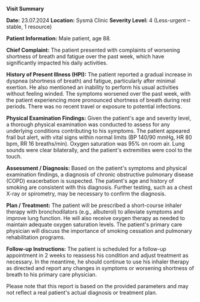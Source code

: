 **Visit Summary**

**Date:** 23.07.2024
**Location:** Sysmä Clinic
**Severity Level:** 4 (Less-urgent – stable, 1 resource)

**Patient Information:**
Male patient, age 88.

**Chief Complaint:**
The patient presented with complaints of worsening shortness of breath and fatigue over the past week, which have significantly impacted his daily activities.

**History of Present Illness (HPI):**
The patient reported a gradual increase in dyspnea (shortness of breath) and fatigue, particularly after minimal exertion. He also mentioned an inability to perform his usual activities without feeling winded. The symptoms worsened over the past week, with the patient experiencing more pronounced shortness of breath during rest periods. There was no recent travel or exposure to potential infections.

**Physical Examination Findings:**
Given the patient's age and severity level, a thorough physical examination was conducted to assess for any underlying conditions contributing to his symptoms. The patient appeared frail but alert, with vital signs within normal limits (BP 140/90 mmHg, HR 80 bpm, RR 16 breaths/min). Oxygen saturation was 95% on room air. Lung sounds were clear bilaterally, and the patient's extremities were cool to the touch.

**Assessment / Diagnosis:**
Based on the patient's symptoms and physical examination findings, a diagnosis of chronic obstructive pulmonary disease (COPD) exacerbation is suspected. The patient's age and history of smoking are consistent with this diagnosis. Further testing, such as a chest X-ray or spirometry, may be necessary to confirm the diagnosis.

**Plan / Treatment:**
The patient will be prescribed a short-course inhaler therapy with bronchodilators (e.g., albuterol) to alleviate symptoms and improve lung function. He will also receive oxygen therapy as needed to maintain adequate oxygen saturation levels. The patient's primary care physician will discuss the importance of smoking cessation and pulmonary rehabilitation programs.

**Follow-up Instructions:**
The patient is scheduled for a follow-up appointment in 2 weeks to reassess his condition and adjust treatment as necessary. In the meantime, he should continue to use his inhaler therapy as directed and report any changes in symptoms or worsening shortness of breath to his primary care physician.

Please note that this report is based on the provided parameters and may not reflect a real patient's actual diagnosis or treatment plan.